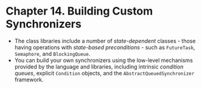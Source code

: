 # Chapter 14. Building Custom Synchronizers

* The class libraries include a number of *state-dependent* classes - those having operations with *state-based preconditions* - such as `FutureTask`, `Semaphore`, and `BlockingQueue`.
* You can build your own synchronizers using the low-level mechanisms provided by the language and libraries, including intrinsic *condition queues*, explicit `Condition` objects, and the `AbstractQueuedSynchronizer` framework.
